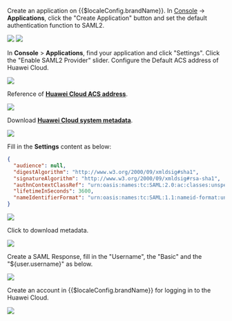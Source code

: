 <IntegrationDetailCard :title="`Setup ${$localeConfig.brandName} SAML2 IdP Configuration`">

Create an application on {{$localeConfig.brandName}}. In <a :href="`${$themeConfig.consoleDomain}`">[Console](https://console.authing.cn/)</a> -> **Applications**, click the "Create Application" button and set the default authentication function to SAML2.

<img src="~@imagesZhCn/integration/huawei-cloud/1-1.png" class="md-img-padding" />

<img src="~@imagesZhCn/integration/huawei-cloud/1-2.png" class="md-img-padding" />

In **Console** > **Applications**, find your application and click "Settings". Click the "Enable SAML2 Provider" slider. Configure the Default ACS address of Huawei Cloud.

<img src="~@imagesZhCn/integration/huawei-cloud/1-3.png" class="md-img-padding" />

Reference of [**Huawei Cloud ACS address**](https://support.huaweicloud.com/usermanual-iam/iam_08_0003.html?utm_campaign=ua&utm_content=iam&utm_term=console).

<img src="~@imagesZhCn/integration/huawei-cloud/1-4.png" class="md-img-padding" />

Download [**Huawei Cloud system metadata**](https://auth.huaweicloud.com/authui/saml/metadata.xml).

<img src="~@imagesZhCn/integration/huawei-cloud/1-5.png" class="md-img-padding" />

Fill in the **Settings** content as below:

```json
{
  "audience": null,
  "digestAlgorithm": "http://www.w3.org/2000/09/xmldsig#sha1",
  "signatureAlgorithm": "http://www.w3.org/2000/09/xmldsig#rsa-sha1",
  "authnContextClassRef": "urn:oasis:names:tc:SAML:2.0:ac:classes:unspecified",
  "lifetimeInSeconds": 3600,
  "nameIdentifierFormat": "urn:oasis:names:tc:SAML:1.1:nameid-format:unspecified"
}
```

<img src="~@imagesZhCn/integration/huawei-cloud/1-6.png" class="md-img-padding" />

Click to download metadata.

<img src="~@imagesZhCn/integration/huawei-cloud/1-7.png" class="md-img-padding" />

Create a SAML Response, fill in the "Username", the "Basic" and the "\${user.username}" as below.

<img src="~@imagesZhCn/integration/huawei-cloud/1-8.png" class="md-img-padding" />

Create an account in {{$localeConfig.brandName}} for logging in to the  Huawei Cloud.

<img src="~@imagesZhCn/integration/huawei-cloud/1-9.png" class="md-img-padding" />

</IntegrationDetailCard>
